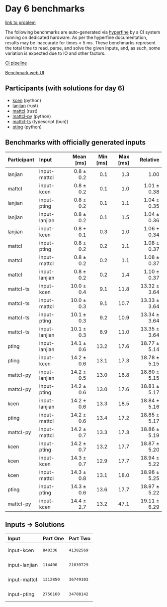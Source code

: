 # Day 6 benchmarks

[link to problem](https://adventofcode.com/2023/day/6)

The following benchmarks are auto-generated via
[hyperfine](https://github.com/sharkdp/hyperfine) by a CI system running on
dedicated hardware. As per the hyperfine documentation, results may be
inaccurate for times < 5 ms. These benchmarks represent the total time to read,
parse, and solve the given inputs, and, as such, some variation is expected due
to IO and other factors.

[CI pipeline](http://ci.papercode.net:8080/teams/main/pipelines/aoc2023)

[Benchmark web UI](https://aoc.ancalagon.black)


## Participants (with solutions for day 6)

- [kcen](https://github.com/kcen/aoc2023) (python)
- [lanjian](https://github.com/lanjian/aoc-2023) (rust)
- [mattcl](https://github.com/mattcl/aoc2023) (rust)
- [mattcl-py](https://github.com/mattcl/aoc2023-py) (python)
- [mattcl-ts](https://github.com/mattcl/aoc2023-js) (typescript (bun))
- [pting](https://github.com/pting/aoc2023) (python)


## Benchmarks with officially generated inputs

| Participant | Input | Mean [ms] | Min [ms] | Max [ms] | Relative |
|:---|:---|---:|---:|---:|---:|
| lanjian | input-mattcl | 0.8 ± 0.2 | 0.1 | 1.3 | 1.00 |
| mattcl | input-kcen | 0.8 ± 0.2 | 0.1 | 1.0 | 1.01 ± 0.38 |
| lanjian | input-pting | 0.8 ± 0.2 | 0.1 | 1.1 | 1.04 ± 0.35 |
| lanjian | input-lanjian | 0.8 ± 0.2 | 0.1 | 1.5 | 1.04 ± 0.36 |
| lanjian | input-kcen | 0.8 ± 0.1 | 0.3 | 1.0 | 1.06 ± 0.34 |
| mattcl | input-pting | 0.8 ± 0.2 | 0.2 | 1.1 | 1.08 ± 0.37 |
| mattcl | input-mattcl | 0.8 ± 0.2 | 0.2 | 1.1 | 1.08 ± 0.37 |
| mattcl | input-lanjian | 0.8 ± 0.2 | 0.2 | 1.4 | 1.10 ± 0.37 |
| mattcl-ts | input-kcen | 10.0 ± 0.4 | 9.1 | 11.8 | 13.32 ± 3.64 |
| mattcl-ts | input-mattcl | 10.0 ± 0.3 | 9.1 | 10.7 | 13.33 ± 3.64 |
| mattcl-ts | input-pting | 10.1 ± 0.3 | 9.2 | 10.9 | 13.34 ± 3.64 |
| mattcl-ts | input-lanjian | 10.1 ± 0.3 | 8.9 | 11.0 | 13.35 ± 3.64 |
| pting | input-lanjian | 14.1 ± 0.6 | 13.2 | 17.6 | 18.77 ± 5.14 |
| pting | input-kcen | 14.2 ± 0.6 | 13.1 | 17.3 | 18.78 ± 5.15 |
| mattcl-py | input-lanjian | 14.2 ± 0.5 | 13.0 | 16.8 | 18.80 ± 5.15 |
| mattcl-py | input-pting | 14.2 ± 0.6 | 13.0 | 17.6 | 18.81 ± 5.17 |
| kcen | input-lanjian | 14.2 ± 0.6 | 13.3 | 18.5 | 18.84 ± 5.16 |
| pting | input-mattcl | 14.2 ± 0.6 | 13.4 | 17.2 | 18.85 ± 5.17 |
| mattcl-py | input-mattcl | 14.2 ± 0.7 | 13.3 | 17.3 | 18.86 ± 5.19 |
| kcen | input-pting | 14.2 ± 0.7 | 13.2 | 17.7 | 18.87 ± 5.20 |
| kcen | input-kcen | 14.3 ± 0.7 | 12.9 | 17.7 | 18.94 ± 5.22 |
| kcen | input-mattcl | 14.3 ± 0.8 | 13.1 | 18.0 | 18.96 ± 5.25 |
| pting | input-pting | 14.3 ± 0.6 | 13.6 | 17.7 | 18.97 ± 5.22 |
| mattcl-py | input-kcen | 14.4 ± 2.7 | 13.2 | 47.1 | 19.11 ± 6.29 |


## Inputs -> Solutions

| Input | Part One | Part Two |
|:---|:---|:---|
|input-kcen|<pre>840336</pre>|<pre>41382569</pre>|
|input-lanjian|<pre>114400</pre>|<pre>21039729</pre>|
|input-mattcl|<pre>1312850</pre>|<pre>36749103</pre>|
|input-pting|<pre>2756160</pre>|<pre>34788142</pre>|